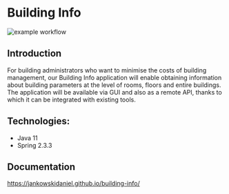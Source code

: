 # Building Info #
![example workflow](https://github.com/JankowskiDaniel/building-info/actions/workflows/ci.yml/badge.svg)

## Introduction ##

For building administrators who want to minimise the costs of building management, our Building Info application will enable obtaining information about building parameters at the level of rooms, floors and entire buildings. The application will be available via GUI and also as a remote API, thanks to which it can be integrated with existing tools.

## Technologies: ##
<ul>
    <li>Java 11</li>
    <li>Spring 2.3.3</li>
</ul>

## Documentation ##
https://jankowskidaniel.github.io/building-info/

    

